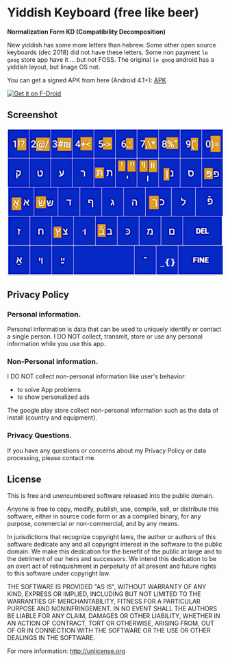 # Yiddish Keyboard (free like beer)

**Normalization Form KD (Compatibility Decomposition)**

New yiddish has some more letters than hebrew. Some other open source keyboards (dec 2018)
did not have these letters. Some non payment `le goog` store app have it ... but not FOSS.
The original `le goog` android has a yiddish layout, but linage OS not.

You can get a signed APK from here (Android 4.1+): [APK](https://raw.githubusercontent.com/no-go/YiddishKeyboard/master/app/release/click.dummer.yidkey.apk)

<a href="https://f-droid.org/packages/click.dummer.yidkey/" target="_blank">
<img src="https://fdroid.gitlab.io/artwork/badge/get-it-on.png" alt="Get it on F-Droid" height="80"/></a>

## Screenshot

![Layout](app/src/main/res/mipmap-xxxhdpi/layout.jpg)


## Privacy Policy

### Personal information.

Personal information is data that can be used to uniquely identify or contact a single person. I DO NOT collect, transmit, store or use any personal information while you use this app.

### Non-Personal information.

I DO NOT collect non-personal information like user's behavior:

 -  to solve App problems
 -  to show personalized ads

The google play store collect non-personal information such as the data of install (country and equipment).

### Privacy Questions.

If you have any questions or concerns about my Privacy Policy or data processing, please contact me.


## License

This is free and unencumbered software released into the public domain.

Anyone is free to copy, modify, publish, use, compile, sell, or distribute this software, either in source code form or as a compiled binary, for any purpose, commercial or non-commercial, and by any means.

In jurisdictions that recognize copyright laws, the author or authors of this software dedicate any and all copyright interest in the software to the public domain. We make this dedication for the benefit of the public at large and to the detriment of our heirs and successors. We intend this dedication to be an overt act of relinquishment in perpetuity of all present and future rights to this software under copyright law.

THE SOFTWARE IS PROVIDED "AS IS", WITHOUT WARRANTY OF ANY KIND, EXPRESS OR IMPLIED, INCLUDING BUT NOT LIMITED TO THE WARRANTIES OF MERCHANTABILITY, FITNESS FOR A PARTICULAR PURPOSE AND NONINFRINGEMENT. IN NO EVENT SHALL THE AUTHORS BE LIABLE FOR ANY CLAIM, DAMAGES OR OTHER LIABILITY, WHETHER IN AN ACTION OF CONTRACT, TORT OR OTHERWISE, ARISING FROM, OUT OF OR IN CONNECTION WITH THE SOFTWARE OR THE USE OR OTHER DEALINGS IN THE SOFTWARE.

For more information: http://unlicense.org
